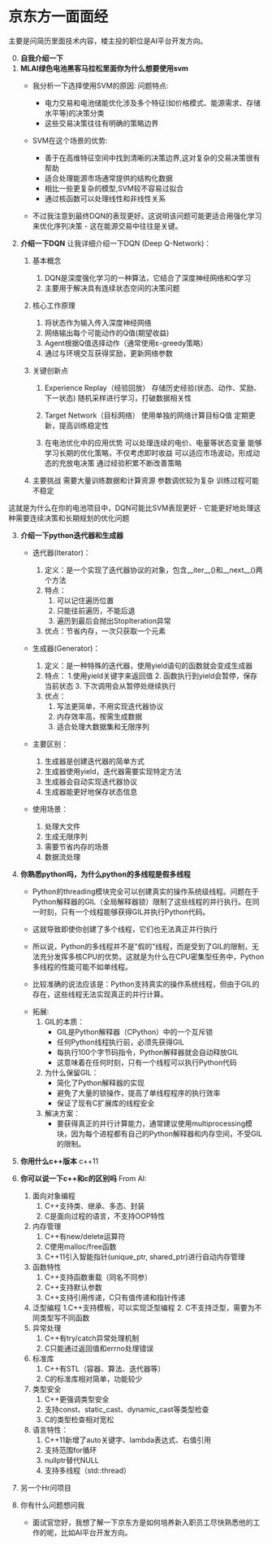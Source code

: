 # 京东方一面面经
主要是问简历里面技术内容，楼主投的职位是AI平台开发方向。

0. **自我介绍一下**
1. **MLAI绿色电池黑客马拉松里面你为什么想要使用svm**
    - 我分析一下选择使用SVM的原因:
    问题特点:
        + 电力交易和电池储能优化涉及多个特征(如价格模式、能源需求、存储水平等)的决策分类
        + 这些交易决策往往有明确的策略边界

    - SVM在这个场景的优势:
        + 善于在高维特征空间中找到清晰的决策边界,这对复杂的交易决策很有帮助
        + 适合处理能源市场通常提供的结构化数据
        + 相比一些更复杂的模型,SVM较不容易过拟合
        + 通过核函数可以处理线性和非线性关系
    - 不过我注意到最终DQN的表现更好。这说明该问题可能更适合用强化学习来优化序列决策 - 这在能源交易中往往是关键。
2. **介绍一下DQN**
让我详细介绍一下DQN (Deep Q-Network)：
    1. 基本概念
        1. DQN是深度强化学习的一种算法，它结合了深度神经网络和Q学习
        2. 主要用于解决具有连续状态空间的决策问题

    2. 核心工作原理
        1. 将状态作为输入传入深度神经网络
        2. 网络输出每个可能动作的Q值(期望收益)
        3. Agent根据Q值选择动作（通常使用ε-greedy策略）
        4. 通过与环境交互获得奖励，更新网络参数

    3. 关键创新点
        1. Experience Replay（经验回放）
            存储历史经验(状态、动作、奖励、下一状态)
            随机采样进行学习，打破数据相关性

        2. Target Network（目标网络）
            使用单独的网络计算目标Q值
            定期更新，提高训练稳定性

        3. 在电池优化中的应用优势
            可以处理连续的电价、电量等状态变量
            能够学习长期的优化策略，不仅考虑即时收益
            可以适应市场波动，形成动态的充放电决策
            通过经验积累不断改善策略

   4. 主要挑战
        需要大量训练数据和计算资源
        参数调优较为复杂
        训练过程可能不稳定

这就是为什么在你的电池项目中，DQN可能比SVM表现更好 - 它能更好地处理这种需要连续决策和长期规划的优化问题

3. **介绍一下python迭代器和生成器**
    - 迭代器(Iterator)：

        1. 定义：是一个实现了迭代器协议的对象，包含__iter__()和__next__()两个方法
        2. 特点：
            1. 可以记住遍历位置
            2. 只能往前遍历，不能后退
            3. 遍历到最后会抛出StopIteration异常
        3. 优点：节省内存，一次只获取一个元素

    - 生成器(Generator)：

        1. 定义：是一种特殊的迭代器，使用yield语句的函数就会变成生成器
        2. 特点：
            1.使用yield关键字来返回值
            2. 函数执行到yield会暂停，保存当前状态
            3. 下次调用会从暂停处继续执行
        3. 优点：
            1. 写法更简单，不用实现迭代器协议
            2. 内存效率高，按需生成数据
            3. 适合处理大数据集和无限序列
    - 主要区别：
        1. 生成器是创建迭代器的简单方式
        2. 生成器使用yield，迭代器需要实现特定方法
        3. 生成器会自动实现迭代器协议
        4. 生成器能更好地保存状态信息
    - 使用场景：
        1. 处理大文件
        2. 生成无限序列
        3. 需要节省内存的场景
        4. 数据流处理
4. **你熟悉python吗，为什么python的多线程是假多线程**
    + Python的threading模块完全可以创建真实的操作系统级线程。问题在于Python解释器的GIL（全局解释器锁）限制了这些线程的并行执行。在同一时刻，只有一个线程能够获得GIL并执行Python代码。

    + 这就导致即使你创建了多个线程，它们也无法真正并行执行

    + 所以说，Python的多线程并不是"假的"线程，而是受到了GIL的限制，无法充分发挥多核CPU的优势。这就是为什么在CPU密集型任务中，Python多线程的性能可能不如单线程。

    + 比较准确的说法应该是：Python支持真实的操作系统线程，但由于GIL的存在，这些线程无法实现真正的并行计算。

    - 拓展:
        1. GIL的本质：
            + GIL是Python解释器（CPython）中的一个互斥锁
            + 任何Python线程执行前，必须先获得GIL
            + 每执行100个字节码指令，Python解释器就会自动释放GIL
            + 这意味着在任何时刻，只有一个线程可以执行Python代码
        2. 为什么保留GIL：
            + 简化了Python解释器的实现
            + 避免了大量的锁操作，提高了单线程程序的执行效率
            + 保证了现有C扩展库的线程安全
        3. 解决方案：
            + 要获得真正的并行计算能力，通常建议使用multiprocessing模块，因为每个进程都有自己的Python解释器和内存空间，不受GIL的限制。
5. **你用什么c++版本**
c++11
6. **你可以说一下c++和c的区别吗**
From AI:
    1. 面向对象编程
        1. C++支持类、继承、多态、封装
        2. C是面向过程的语言，不支持OOP特性
    2. 内存管理
        1. C++有new/delete运算符
        2. C使用malloc/free函数
        3. C++11引入智能指针(unique_ptr, shared_ptr)进行自动内存管理
    3. 函数特性
        1. C++支持函数重载（同名不同参）
        2. C++支持默认参数
        3. C++支持引用传递，C只有值传递和指针传递
    4. 泛型编程
        1.C++支持模板，可以实现泛型编程
        2. C不支持泛型，需要为不同类型写不同函数
    5. 异常处理
        1. C++有try/catch异常处理机制
        2. C只能通过返回值和errno处理错误
    6. 标准库
        1. C++有STL（容器、算法、迭代器等）
        2. C的标准库相对简单，功能较少
    7. 类型安全
        1. C++更强调类型安全
        2. 支持const、static_cast、dynamic_cast等类型检查
        3. C的类型检查相对宽松
    8. 语言特性：
        1. C++11新增了auto关键字、lambda表达式、右值引用
        2. 支持范围for循环
        3. nullptr替代NULL
        4. 支持多线程（std::thread）
7. 另一个Hr问项目
8. 你有什么问题想问我
    - 面试官您好，我想了解一下京东方是如何培养新入职员工尽快熟悉他的工作的呢，比如AI平台开发方向。